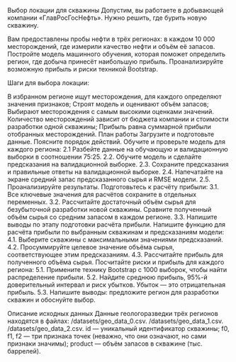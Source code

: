 Выбор локации для скважины
Допустим, вы работаете в добывающей компании «ГлавРосГосНефть». Нужно решить, где бурить новую скважину.

Вам предоставлены пробы нефти в трёх регионах: в каждом 10 000 месторождений, где измерили качество нефти и объём её запасов. Постройте модель машинного обучения, которая поможет определить регион, где добыча принесёт наибольшую прибыль. Проанализируйте возможную прибыль и риски техникой Bootstrap.

Шаги для выбора локации:

В избранном регионе ищут месторождения, для каждого определяют значения признаков;
Строят модель и оценивают объём запасов;
Выбирают месторождения с самым высокими оценками значений. Количество месторождений зависит от бюджета компании и стоимости разработки одной скважины;
Прибыль равна суммарной прибыли отобранных месторождений.
План работы
Загрузите и подготовьте данные. Поясните порядок действий.
Обучите и проверьте модель для каждого региона:
2.1 Разбейте данные на обучающую и валидационную выборки в соотношении 75:25.
2.2. Обучите модель и сделайте предсказания на валидационной выборке.
2.3. Сохраните предсказания и правильные ответы на валидационной выборке.
2.4. Напечатайте на экране средний запас предсказанного сырья и RMSE модели.
2.5. Проанализируйте результаты.
Подготовьтесь к расчёту прибыли:
3.1. Все ключевые значения для расчётов сохраните в отдельных переменных.
3.2. Рассчитайте достаточный объём сырья для безубыточной разработки новой скважины. Сравните полученный объём сырья со средним запасом в каждом регионе.
3.3. Напишите выводы по этапу подготовки расчёта прибыли.
Напишите функцию для расчёта прибыли по выбранным скважинам и предсказаниям модели:
4.1. Выберите скважины с максимальными значениями предсказаний.
4.2. Просуммируйте целевое значение объёма сырья, соответствующее этим предсказаниям.
4.3. Рассчитайте прибыль для полученного объёма сырья.
Посчитайте риски и прибыль для каждого региона:
5.1. Примените технику Bootstrap с 1000 выборок, чтобы найти распределение прибыли.
5.2. Найдите среднюю прибыль, 95%-й доверительный интервал и риск убытков. Убыток — это отрицательная прибыль.
5.3. Напишите выводы: предложите регион для разработки скважин и обоснуйте выбор.



Описание исходных данных
Данные геологоразведки трёх регионов находятся в файлах:
/datasets/geo_data_0.csv.
/datasets/geo_data_1.csv.
/datasets/geo_data_2.csv.
id — уникальный идентификатор скважины;
f0, f1, f2 — три признака точек (неважно, что они означают, но сами признаки значимы);
product — объём запасов в скважине (тыс. баррелей).
